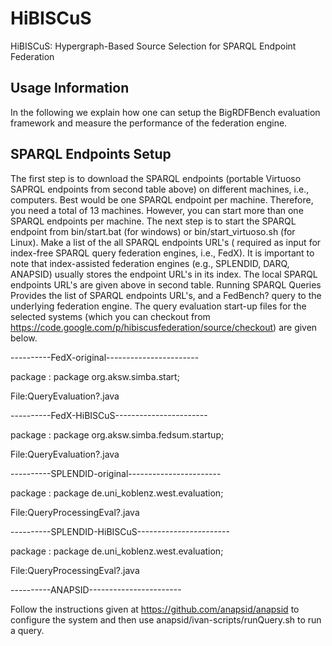 # HiBISCuS
HiBISCuS: Hypergraph-Based Source Selection for SPARQL Endpoint Federation


## Usage Information
In the following we explain how one can setup the BigRDFBench evaluation framework and measure the performance of the federation engine.

## SPARQL Endpoints Setup
The first step is to download the SPARQL endpoints (portable Virtuoso SAPRQL endpoints from second table above) on different machines, i.e., computers. Best would be one SPARQL endpoint per machine. Therefore, you need a total of 13 machines. However, you can start more than one SPARQL endpoints per machine.
The next step is to start the SPARQL endpoint from bin/start.bat (for windows) or bin/start_virtuoso.sh (for Linux). Make a list of the all SPARQL endpoints URL's ( required as input for index-free SPARQL query federation engines, i.e., FedX). It is important to note that index-assisted federation engines (e.g., SPLENDID, DARQ, ANAPSID) usually stores the endpoint URL's in its index. The local SPARQL endpoints URL's are given above in second table.
Running SPARQL Queries
Provides the list of SPARQL endpoints URL's, and a FedBench? query to the underlying federation engine. The query evaluation start-up files for the selected systems (which you can checkout from https://code.google.com/p/hibiscusfederation/source/checkout) are given below.

----------FedX-original-----------------------

package : package org.aksw.simba.start;

File:QueryEvaluation?.java

----------FedX-HiBISCuS-----------------------

package : package org.aksw.simba.fedsum.startup;

File:QueryEvaluation?.java

----------SPLENDID-original-----------------------

package : package de.uni_koblenz.west.evaluation;

File:QueryProcessingEval?.java

----------SPLENDID-HiBISCuS-----------------------

package : package de.uni_koblenz.west.evaluation;

File:QueryProcessingEval?.java

----------ANAPSID-----------------------

Follow the instructions given at https://github.com/anapsid/anapsid to configure the system and then use anapsid/ivan-scripts/runQuery.sh to run a query.
